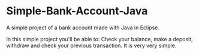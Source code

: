 # Simple-Bank-Account-Java
A simple project of a bank account made with Java in Eclipse.

In this simple project you'll be able to: Check your balance, make a deposit, withdraw and check your previous transaction.
It is very very simple.
